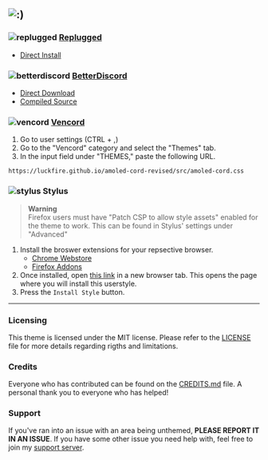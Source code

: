 ![:)](https://luckfire.github.io/amoled-cord-revised/assets/banner.png)
---
### ![replugged](https://luckfire.github.io/amoled-cord-revised/assets/icons/replugged.png) **[Replugged](https://replugged.dev)**
- [Direct Install]()

### ![betterdiscord](https://luckfire.github.io/amoled-cord-revised/assets/icons/betterdiscord.png) **[BetterDiscord](https://betterdiscord.app)**
- [Direct Download]()
- [Compiled Source]()

### ![vencord](https://luckfire.github.io/amoled-cord-revised/assets/icons/vencord.gif) **[Vencord](https://github.com/Vendicated/Vencord)**
1. Go to user settings (CTRL + ,)
2. Go to the "Vencord" category and select the "Themes" tab.
3. In the input field under "THEMES," paste the following URL.
```
https://luckfire.github.io/amoled-cord-revised/src/amoled-cord.css
```

### ![stylus](https://luckfire.github.io/amoled-cord-revised/assets/icons/stylus.png) **Stylus**
> **Warning**  
> Firefox users must have "Patch CSP to allow style assets" enabled for the theme to work. This can be found in Stylus' settings under "Advanced"
1. Install the broswer extensions for your repsective browser.
    - [Chrome Webstore](https://chrome.google.com/webstore/detail/stylus/clngdbkpkpeebahjckkjfobafhncgmne)
    - [Firefox Addons](https://addons.mozilla.org/en-US/firefox/addon/styl-us)
2. Once installed, open [this link]() in a new browser tab. This opens the page where you will install this userstyle.
3. Press the `Install Style` button.
---
### Licensing
This theme is licensed under the MIT license. Please refer to the [LICENSE](./LICENSE) file for more details regarding rigths and limitations.

### Credits
Everyone who has contributed can be found on the [CREDITS.md](./CREDITS.md) file. A personal thank you to everyone who has helped!

### Support
If you've ran into an issue with an area being unthemed, **PLEASE REPORT IT IN AN ISSUE**. If you have some other issue you need help with, feel free to join my [support server](https://discord.gg/vYdXbEzqDs).